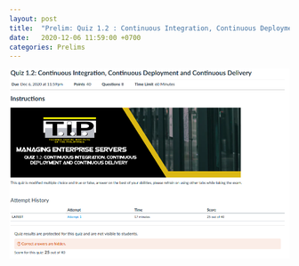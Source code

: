 ```yaml
---
layout: post
title:  "Prelim: Quiz 1.2 : Continuous Integration, Continuous Deployment and Continuous Delivery "
date:   2020-12-06 11:59:00 +0700
categories: Prelims
---
```

![Quiz 1.2](/assets/img/quiz12.png)